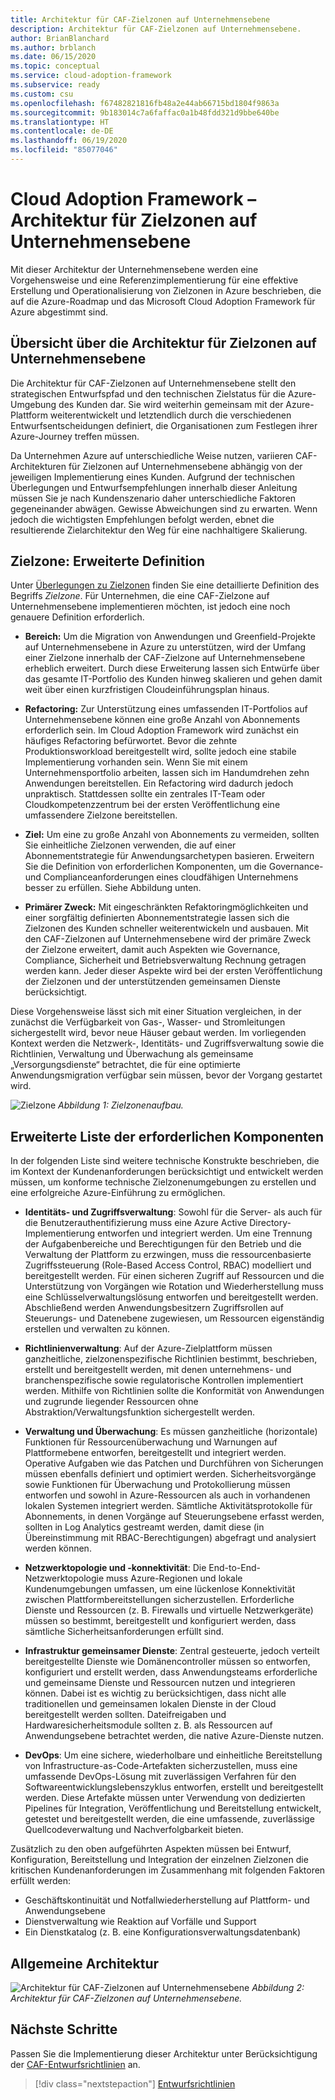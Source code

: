 ```yaml
---
title: Architektur für CAF-Zielzonen auf Unternehmensebene
description: Architektur für CAF-Zielzonen auf Unternehmensebene.
author: BrianBlanchard
ms.author: brblanch
ms.date: 06/15/2020
ms.topic: conceptual
ms.service: cloud-adoption-framework
ms.subservice: ready
ms.custom: csu
ms.openlocfilehash: f67482821816fb48a2e44ab66715bd1804f9863a
ms.sourcegitcommit: 9b183014c7a6faffac0a1b48fdd321d9bbe640be
ms.translationtype: HT
ms.contentlocale: de-DE
ms.lasthandoff: 06/19/2020
ms.locfileid: "85077046"
---
```

<!-- cSpell:ignore CAF -->

# <a name="cloud-adoption-framework-enterprise-scale-landing-zone-architecture"></a>Cloud Adoption Framework – Architektur für Zielzonen auf Unternehmensebene

Mit dieser Architektur der Unternehmensebene werden eine Vorgehensweise und eine Referenzimplementierung für eine effektive Erstellung und Operationalisierung von Zielzonen in Azure beschrieben, die auf die Azure-Roadmap und das Microsoft Cloud Adoption Framework für Azure abgestimmt sind.

## <a name="an-overview-of-enterprise-scale-landing-zone-architecture"></a>Übersicht über die Architektur für Zielzonen auf Unternehmensebene

Die Architektur für CAF-Zielzonen auf Unternehmensebene stellt den strategischen Entwurfspfad und den technischen Zielstatus für die Azure-Umgebung des Kunden dar. Sie wird weiterhin gemeinsam mit der Azure-Plattform weiterentwickelt und letztendlich durch die verschiedenen Entwurfsentscheidungen definiert, die Organisationen zum Festlegen ihrer Azure-Journey treffen müssen.

Da Unternehmen Azure auf unterschiedliche Weise nutzen, variieren CAF-Architekturen für Zielzonen auf Unternehmensebene abhängig von der jeweiligen Implementierung eines Kunden. Aufgrund der technischen Überlegungen und Entwurfsempfehlungen innerhalb dieser Anleitung müssen Sie je nach Kundenszenario daher unterschiedliche Faktoren gegeneinander abwägen. Gewisse Abweichungen sind zu erwarten. Wenn jedoch die wichtigsten Empfehlungen befolgt werden, ebnet die resultierende Zielarchitektur den Weg für eine nachhaltigere Skalierung.

## <a name="landing-zone-expanded-definition"></a>Zielzone: Erweiterte Definition

Unter [Überlegungen zu Zielzonen](../../ready/considerations/index.md) finden Sie eine detaillierte Definition des Begriffs _Zielzone_. Für Unternehmen, die eine CAF-Zielzone auf Unternehmensebene implementieren möchten, ist jedoch eine noch genauere Definition erforderlich.

- **Bereich:** Um die Migration von Anwendungen und Greenfield-Projekte auf Unternehmensebene in Azure zu unterstützen, wird der Umfang einer Zielzone innerhalb der CAF-Zielzone auf Unternehmensebene erheblich erweitert. Durch diese Erweiterung lassen sich Entwürfe über das gesamte IT-Portfolio des Kunden hinweg skalieren und gehen damit weit über einen kurzfristigen Cloudeinführungsplan hinaus.

- **Refactoring:** Zur Unterstützung eines umfassenden IT-Portfolios auf Unternehmensebene können eine große Anzahl von Abonnements erforderlich sein. Im Cloud Adoption Framework wird zunächst ein häufiges Refactoring befürwortet. Bevor die zehnte Produktionsworkload bereitgestellt wird, sollte jedoch eine stabile Implementierung vorhanden sein. Wenn Sie mit einem Unternehmensportfolio arbeiten, lassen sich im Handumdrehen zehn Anwendungen bereitstellen. Ein Refactoring wird dadurch jedoch unpraktisch. Stattdessen sollte ein zentrales IT-Team oder Cloudkompetenzzentrum bei der ersten Veröffentlichung eine umfassendere Zielzone bereitstellen.

- **Ziel:** Um eine zu große Anzahl von Abonnements zu vermeiden, sollten Sie einheitliche Zielzonen verwenden, die auf einer Abonnementstrategie für Anwendungsarchetypen basieren. Erweitern Sie die Definition von erforderlichen Komponenten, um die Governance- und Complianceanforderungen eines cloudfähigen Unternehmens besser zu erfüllen. Siehe Abbildung unten.

- **Primärer Zweck:** Mit eingeschränkten Refaktoringmöglichkeiten und einer sorgfältig definierten Abonnementstrategie lassen sich die Zielzonen des Kunden schneller weiterentwickeln und ausbauen. Mit den CAF-Zielzonen auf Unternehmensebene wird der primäre Zweck der Zielzone erweitert, damit auch Aspekten wie Governance, Compliance, Sicherheit und Betriebsverwaltung Rechnung getragen werden kann. Jeder dieser Aspekte wird bei der ersten Veröffentlichung der Zielzonen und der unterstützenden gemeinsamen Dienste berücksichtigt.

Diese Vorgehensweise lässt sich mit einer Situation vergleichen, in der zunächst die Verfügbarkeit von Gas-, Wasser- und Stromleitungen sichergestellt wird, bevor neue Häuser gebaut werden. Im vorliegenden Kontext werden die Netzwerk-, Identitäts- und Zugriffsverwaltung sowie die Richtlinien, Verwaltung und Überwachung als gemeinsame „Versorgungsdienste“ betrachtet, die für eine optimierte Anwendungsmigration verfügbar sein müssen, bevor der Vorgang gestartet wird.

![Zielzone](./media/lz-design.png)
_Abbildung 1: Zielzonenaufbau._

## <a name="expanded-list-of-requisite-components"></a>Erweiterte Liste der erforderlichen Komponenten

In der folgenden Liste sind weitere technische Konstrukte beschrieben, die im Kontext der Kundenanforderungen berücksichtigt und entwickelt werden müssen, um konforme technische Zielzonenumgebungen zu erstellen und eine erfolgreiche Azure-Einführung zu ermöglichen.

- **Identitäts- und Zugriffsverwaltung**: Sowohl für die Server- als auch für die Benutzerauthentifizierung muss eine Azure Active Directory-Implementierung entworfen und integriert werden. Um eine Trennung der Aufgabenbereiche und Berechtigungen für den Betrieb und die Verwaltung der Plattform zu erzwingen, muss die ressourcenbasierte Zugriffssteuerung (Role-Based Access Control, RBAC) modelliert und bereitgestellt werden. Für einen sicheren Zugriff auf Ressourcen und die Unterstützung von Vorgängen wie Rotation und Wiederherstellung muss eine Schlüsselverwaltungslösung entworfen und bereitgestellt werden. Abschließend werden Anwendungsbesitzern Zugriffsrollen auf Steuerungs- und Datenebene zugewiesen, um Ressourcen eigenständig erstellen und verwalten zu können.

- **Richtlinienverwaltung**: Auf der Azure-Zielplattform müssen ganzheitliche, zielzonenspezifische Richtlinien bestimmt, beschrieben, erstellt und bereitgestellt werden, mit denen unternehmens- und branchenspezifische sowie regulatorische Kontrollen implementiert werden. Mithilfe von Richtlinien sollte die Konformität von Anwendungen und zugrunde liegender Ressourcen ohne Abstraktion/Verwaltungsfunktion sichergestellt werden.

- **Verwaltung und Überwachung**: Es müssen ganzheitliche (horizontale) Funktionen für Ressourcenüberwachung und Warnungen auf Plattformebene entworfen, bereitgestellt und integriert werden. Operative Aufgaben wie das Patchen und Durchführen von Sicherungen müssen ebenfalls definiert und optimiert werden. Sicherheitsvorgänge sowie Funktionen für Überwachung und Protokollierung müssen entworfen und sowohl in Azure-Ressourcen als auch in vorhandenen lokalen Systemen integriert werden. Sämtliche Aktivitätsprotokolle für Abonnements, in denen Vorgänge auf Steuerungsebene erfasst werden, sollten in Log Analytics gestreamt werden, damit diese (in Übereinstimmung mit RBAC-Berechtigungen) abgefragt und analysiert werden können.

- **Netzwerktopologie und -konnektivität**: Die End-to-End-Netzwerktopologie muss Azure-Regionen und lokale Kundenumgebungen umfassen, um eine lückenlose Konnektivität zwischen Plattformbereitstellungen sicherzustellen. Erforderliche Dienste und Ressourcen (z. B. Firewalls und virtuelle Netzwerkgeräte) müssen so bestimmt, bereitgestellt und konfiguriert werden, dass sämtliche Sicherheitsanforderungen erfüllt sind.

- **Infrastruktur gemeinsamer Dienste**: Zentral gesteuerte, jedoch verteilt bereitgestellte Dienste wie Domänencontroller müssen so entworfen, konfiguriert und erstellt werden, dass Anwendungsteams erforderliche und gemeinsame Dienste und Ressourcen nutzen und integrieren können. Dabei ist es wichtig zu berücksichtigen, dass nicht alle traditionellen und gemeinsamen lokalen Dienste in der Cloud bereitgestellt werden sollten. Dateifreigaben und Hardwaresicherheitsmodule sollten z. B. als Ressourcen auf Anwendungsebene betrachtet werden, die native Azure-Dienste nutzen.

- **DevOps**: Um eine sichere, wiederholbare und einheitliche Bereitstellung von Infrastructure-as-Code-Artefakten sicherzustellen, muss eine umfassende DevOps-Lösung mit zuverlässigen Verfahren für den Softwareentwicklungslebenszyklus entworfen, erstellt und bereitgestellt werden. Diese Artefakte müssen unter Verwendung von dedizierten Pipelines für Integration, Veröffentlichung und Bereitstellung entwickelt, getestet und bereitgestellt werden, die eine umfassende, zuverlässige Quellcodeverwaltung und Nachverfolgbarkeit bieten.

Zusätzlich zu den oben aufgeführten Aspekten müssen bei Entwurf, Konfiguration, Bereitstellung und Integration der einzelnen Zielzonen die kritischen Kundenanforderungen im Zusammenhang mit folgenden Faktoren erfüllt werden:

- Geschäftskontinuität und Notfallwiederherstellung auf Plattform- und Anwendungsebene
- Dienstverwaltung wie Reaktion auf Vorfälle und Support
- Ein Dienstkatalog (z. B. eine Konfigurationsverwaltungsdatenbank)

## <a name="high-level-architecture"></a>Allgemeine Architektur

![Architektur für CAF-Zielzonen auf Unternehmensebene](./media/ns-arch.png)
_Abbildung 2: Architektur für CAF-Zielzonen auf Unternehmensebene._

## <a name="next-steps"></a>Nächste Schritte

Passen Sie die Implementierung dieser Architektur unter Berücksichtigung der [CAF-Entwurfsrichtlinien](./design-guidelines.md) an.

> [!div class="nextstepaction"]
> [Entwurfsrichtlinien](./design-guidelines.md)
